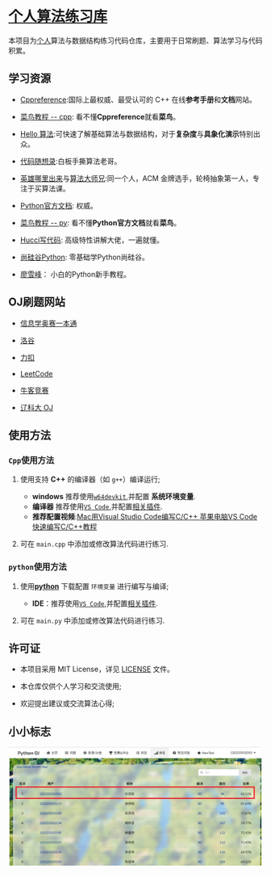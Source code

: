 # [个人算法练习库](https://github.com/NotSleeply/codeCpp)

本项目为[个人](https://github.com/NotSleeply)算法与数据结构练习代码仓库，主要用于日常刷题、算法学习与代码积累。

## 学习资源

- [Cppreference](https://cppreference.cn):国际上最权威、最受认可的 C++ 在线**参考手册**和**文档**网站。

- [菜鸟教程 -- cpp](https://www.runoob.com/cplusplus/cpp-tutorial.html): 看不懂**Cppreference**就看**菜鸟**。

- [Hello 算法](https://www.hello-algo.com):可快速了解基础算法与数据结构，对于**复杂度**与**具象化演示**特别出众。

- [代码随想录](https://space.bilibili.com/525438321):白板手撕算法老哥。

- [英雄哪里出来](https://space.bilibili.com/319521269)与[算法大师兄](https://space.bilibili.com/1784235102):同一个人，ACM 金牌选手，轮椅抽象第一人，专注于买算法课。

- [Python官方文档](https://docs.python.org/zh-cn/3.13/): 权威。

- [菜鸟教程 -- py](https://www.runoob.com/python/python-install.html): 看不懂**Python官方文档**就看**菜鸟**。

- [Hucci写代码](https://space.bilibili.com/1318868/upload/video): 高级特性讲解大佬，一遍就懂。

- [尚硅谷Python](https://www.bilibili.com/video/BV1eZ421b7ag): 零基础学Python尚硅谷。

- [廖雪峰](https://liaoxuefeng.com/books/python/introduction/index.html)： 小白的Python新手教程。

## OJ刷题网站

- [信息学奥赛一本通](http://ybt.ssoier.cn:8088/index.php)

- [洛谷](https://www.luogu.com.cn)

- [力扣](https://leetcode.cn)

- [LeetCode](https://leetcode.com)

- [牛客竞赛](https://ac.nowcoder.com)

- [辽科大 OJ](https://vpn.ustl.edu.cn/portal/#/app_center)

## 使用方法

### `Cpp`使用方法

1. 使用支持 **C++** 的编译器（如 `g++`）编译运行;
   - **windows** 推荐使用[`w64devkit`](https://github.com/skeeto/w64devkit),并配置 **系统环境变量**.
   - **编译器** 推荐使用[`VS Code`](<https://code.visualstudio.com/>),并配置[相关插件](.vscode/extensions.json).
   - **推荐配置视频**:[Mac用Visual Studio Code编写C/C++ 苹果电脑VS Code快速编写C/C++教程](https://www.bilibili.com/video/BV1U741157Rd)

2. 可在 `main.cpp` 中添加或修改算法代码进行练习.

### `python`使用方法

1. 使用[**python**](https://www.python.org/) 下载配置 `环境变量` 进行编写与编译;
   - **IDE**：推荐使用[`VS Code`](<https://code.visualstudio.com/>),并配置[相关插件](.vscode/extensions.json).

2. 可在 `main.py` 中添加或修改算法代码进行练习.

## 许可证

- 本项目采用 MIT License，详见 [LICENSE](LICENSE) 文件。

- 本仓库仅供个人学习和交流使用;

- 欢迎提出建议或交流算法心得;

## 小小标志

<div align="center">
  <img src="doc/PyOJ2025-9-20.png" alt="PyOJ2025-9-20" style="width:500px;">
</div>
